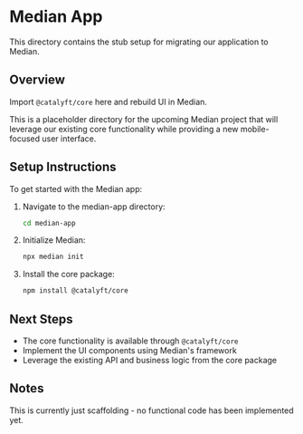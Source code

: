 # Median App

This directory contains the stub setup for migrating our application to Median.

## Overview

Import `@catalyft/core` here and rebuild UI in Median.

This is a placeholder directory for the upcoming Median project that will leverage our existing core functionality while providing a new mobile-focused user interface.

## Setup Instructions

To get started with the Median app:

1. Navigate to the median-app directory:
   ```bash
   cd median-app
   ```

2. Initialize Median:
   ```bash
   npx median init
   ```

3. Install the core package:
   ```bash
   npm install @catalyft/core
   ```

## Next Steps

- The core functionality is available through `@catalyft/core`
- Implement the UI components using Median's framework
- Leverage the existing API and business logic from the core package

## Notes

This is currently just scaffolding - no functional code has been implemented yet.
